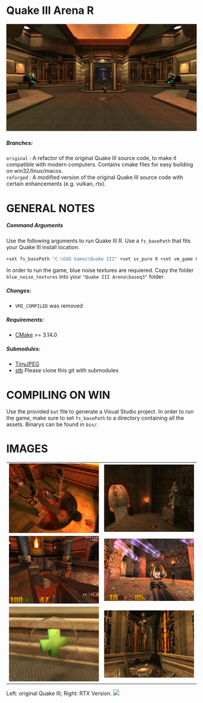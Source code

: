 Quake III Arena R
==================================

![Comparison](images/start_scene.png)

##### Branches:
`original` : A refactor of the original Quake III source code, to make it compatible with modern computers. Contains cmake files for easy building on win32/linux/macos. <br>
`reforged` : A modified version of the original Quake III source code with certain enhancements (e.g. vulkan, rtx).

GENERAL NOTES
=============
##### Command Arguments
Use the following arguments to run Quake III R. Use a `fs_basePath` that fits your Quake III install location.
```bash
+set fs_basePath "C:\GOG Games\Quake III" +set sv_pure 0 +set vm_game 0 +set vm_cgame 0 +set vm_ui 0
```
In order to run the game, blue noise textures are requiered. Copy the folder `blue_noise_textures` into your `"Quake III Arena\baseq3"` folder.
##### Changes:
* `VMI_COMPILED` was removed

##### Requirements:
* [CMake](https://cmake.org/ "CMake") >= 3.14.0

##### Submodules:
- [TinyJPEG](https://github.com/serge-rgb/TinyJPEG "TinyJPEG")
- [stb](https://github.com/nothings/stb.git "stb")
Please clone this git with submodules

COMPILING ON WIN
==================

Use the provided `bat` file to generate a Visual Studio project. In order to run the game, make sure to set `fs_basePath` to a directory containing all the assets. Binarys can be found in `bin/`.

IMAGES
==================


| | |
:-------------------------:|:-------------------------:|
![](images/scene_lava.png)  |  ![](images/scene_statue.png) |
![](images/q3rt.png)  |  ![](images/q3rt2.png) |
![](images/glass.png)  |  ![](images/glass2.png) |

Left: original Quake III; Right: RTX Version.
![](images/q3origvsrt.png)
